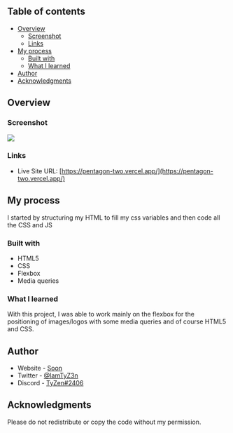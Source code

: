 ## Table of contents

- [Overview](#overview)
  - [Screenshot](#screenshot)
  - [Links](#links)
- [My process](#my-process)
  - [Built with](#built-with)
  - [What I learned](#what-i-learned)
- [Author](#author)
- [Acknowledgments](#acknowledgments)



## Overview

### Screenshot

![](./screenshot.jpg)


### Links

- Live Site URL: [https://pentagon-two.vercel.app/](https://pentagon-two.vercel.app/)

## My process

I started by structuring my HTML to fill my css variables and then code all the CSS and JS

### Built with

- HTML5 
- CSS 
- Flexbox
- Media queries 


### What I learned

With this project, I was able to work mainly on the flexbox for the positioning of images/logos with some media queries and of course HTML5 and CSS.

## Author

- Website - [Soon](Soon)
- Twitter - [@IamTyZ3n](https://www.twitter.com/IamTyZ3n)
- Discord - [TyZen#2406](TyZen#2406)


## Acknowledgments

Please do not redistribute or copy the code without my permission.
